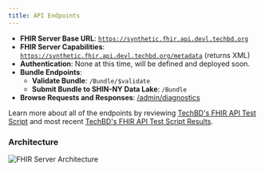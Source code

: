 ```yaml
---
title: API Endpoints
---
```


- **FHIR Server Base URL**: [`https://synthetic.fhir.api.devl.techbd.org`](https://synthetic.fhir.api.devl.techbd.org/metadata)
- **FHIR Server Capabilities**: [`https://synthetic.fhir.api.devl.techbd.org/metadata`](https://synthetic.fhir.api.devl.techbd.org/metadata) (returns XML)
- **Authentication**: None at this time, will be defined and deployed soon.
- **Bundle Endpoints**:
  - **Validate Bundle**: `/Bundle/$validate`
  - **Submit Bundle to SHIN-NY Data Lake**: `/Bundle`
- **Browse Requests and Responses**: [/admin/diagnostics](https://synthetic.fhir.api.devl.techbd.org/admin/diagnostics)

Learn more about all of the endpoints by reviewing [TechBD's FHIR API Test Script](/docs.techbd.org/assurance/1115-waiver/ahc-hrsn/screening/regression-test-prime/fhir-service-prime/results/latest/src/fhir-service.test.http) and most recent [TechBD's FHIR API Test Script Results](/docs.techbd.org/1115-hub/fhir-services/regression-test-results/). 

### Architecture

![FHIR Server Architecture](/docs.techbd.org/content/docs/1115-hub/fhir-services/qcs-fhir-service.drawio.svg)